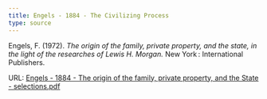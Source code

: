 ```yaml
---
title: Engels - 1884 - The Civilizing Process
type: source
---
```


Engels, F. (1972). *The origin of the family, private property, and the state, in the light of the researches of Lewis H. Morgan.* New York : International Publishers.

URL: [Engels - 1884 - The origin of the family, private property, and the State - selections.pdf](./Engels%20-%201884%20-%20The%20origin%20of%20the%20family,%20private%20property,%20and%20the%20State%20-%20selections.pdf)
